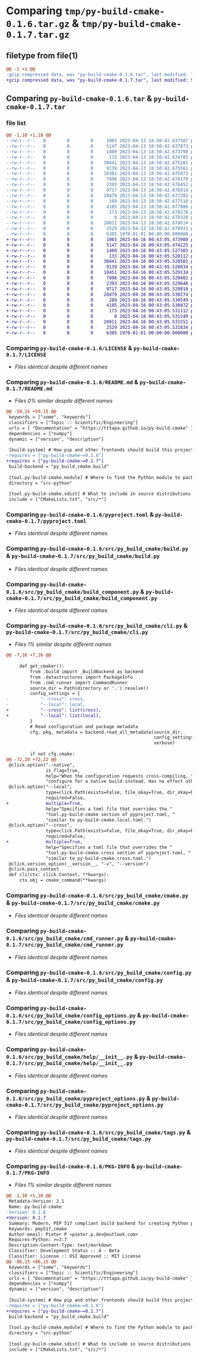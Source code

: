 # Comparing `tmp/py-build-cmake-0.1.6.tar.gz` & `tmp/py-build-cmake-0.1.7.tar.gz`

## filetype from file(1)

```diff
@@ -1 +1 @@
-gzip compressed data, was "py-build-cmake-0.1.6.tar", last modified: Thu Apr 13 18:50:59 2023, max compression
+gzip compressed data, was "py-build-cmake-0.1.7.tar", last modified: Sun Apr 16 00:43:24 2023, max compression
```

## Comparing `py-build-cmake-0.1.6.tar` & `py-build-cmake-0.1.7.tar`

### file list

```diff
@@ -1,18 +1,18 @@
--rw-r--r--   0        0        0     1065 2023-04-13 18:50:42.637587 py-build-cmake-0.1.6/LICENSE
--rw-r--r--   0        0        0     5147 2023-04-13 18:50:42.637873 py-build-cmake-0.1.6/README.md
--rw-r--r--   0        0        0     1400 2023-04-13 18:50:42.673798 py-build-cmake-0.1.6/pyproject.toml
--rw-r--r--   0        0        0      133 2023-04-13 18:50:42.674785 py-build-cmake-0.1.6/src/py_build_cmake/__init__.py
--rw-r--r--   0        0        0    30441 2023-04-13 18:50:42.675201 py-build-cmake-0.1.6/src/py_build_cmake/build.py
--rw-r--r--   0        0        0     9139 2023-04-13 18:50:42.675561 py-build-cmake-0.1.6/src/py_build_cmake/build_component.py
--rw-r--r--   0        0        0    10381 2023-04-13 18:50:42.675873 py-build-cmake-0.1.6/src/py_build_cmake/cli.py
--rw-r--r--   0        0        0     7896 2023-04-13 18:50:42.676179 py-build-cmake-0.1.6/src/py_build_cmake/cmake.py
--rw-r--r--   0        0        0     2393 2023-04-13 18:50:42.676452 py-build-cmake-0.1.6/src/py_build_cmake/cmd_runner.py
--rw-r--r--   0        0        0     9717 2023-04-13 18:50:42.676814 py-build-cmake-0.1.6/src/py_build_cmake/config.py
--rw-r--r--   0        0        0    28479 2023-04-13 18:50:42.677202 py-build-cmake-0.1.6/src/py_build_cmake/config_options.py
--rw-r--r--   0        0        0      289 2023-04-13 18:50:42.677518 py-build-cmake-0.1.6/src/py_build_cmake/datastructures.py
--rw-r--r--   0        0        0     4105 2023-04-13 18:50:42.677886 py-build-cmake-0.1.6/src/py_build_cmake/help/__init__.py
--rw-r--r--   0        0        0      173 2023-04-13 18:50:42.678170 py-build-cmake-0.1.6/src/py_build_cmake/help/__main__.py
--rw-r--r--   0        0        0        0 2023-04-13 18:50:42.678328 py-build-cmake-0.1.6/src/py_build_cmake/py.typed
--rw-r--r--   0        0        0    20011 2023-04-13 18:50:42.678614 py-build-cmake-0.1.6/src/py_build_cmake/pyproject_options.py
--rw-r--r--   0        0        0     2529 2023-04-13 18:50:42.678933 py-build-cmake-0.1.6/src/py_build_cmake/tags.py
--rw-r--r--   0        0        0     6305 1970-01-01 00:00:00.000000 py-build-cmake-0.1.6/PKG-INFO
+-rw-r--r--   0        0        0     1065 2023-04-16 00:43:05.473989 py-build-cmake-0.1.7/LICENSE
+-rw-r--r--   0        0        0     5147 2023-04-16 00:43:05.474225 py-build-cmake-0.1.7/README.md
+-rw-r--r--   0        0        0     1400 2023-04-16 00:43:05.527303 py-build-cmake-0.1.7/pyproject.toml
+-rw-r--r--   0        0        0      133 2023-04-16 00:43:05.528112 py-build-cmake-0.1.7/src/py_build_cmake/__init__.py
+-rw-r--r--   0        0        0    30441 2023-04-16 00:43:05.528502 py-build-cmake-0.1.7/src/py_build_cmake/build.py
+-rw-r--r--   0        0        0     9139 2023-04-16 00:43:05.528834 py-build-cmake-0.1.7/src/py_build_cmake/build_component.py
+-rw-r--r--   0        0        0    10451 2023-04-16 00:43:05.529134 py-build-cmake-0.1.7/src/py_build_cmake/cli.py
+-rw-r--r--   0        0        0     7896 2023-04-16 00:43:05.529402 py-build-cmake-0.1.7/src/py_build_cmake/cmake.py
+-rw-r--r--   0        0        0     2393 2023-04-16 00:43:05.529648 py-build-cmake-0.1.7/src/py_build_cmake/cmd_runner.py
+-rw-r--r--   0        0        0     9717 2023-04-16 00:43:05.529910 py-build-cmake-0.1.7/src/py_build_cmake/config.py
+-rw-r--r--   0        0        0    28479 2023-04-16 00:43:05.530274 py-build-cmake-0.1.7/src/py_build_cmake/config_options.py
+-rw-r--r--   0        0        0      289 2023-04-16 00:43:05.530549 py-build-cmake-0.1.7/src/py_build_cmake/datastructures.py
+-rw-r--r--   0        0        0     4105 2023-04-16 00:43:05.530872 py-build-cmake-0.1.7/src/py_build_cmake/help/__init__.py
+-rw-r--r--   0        0        0      173 2023-04-16 00:43:05.531112 py-build-cmake-0.1.7/src/py_build_cmake/help/__main__.py
+-rw-r--r--   0        0        0        0 2023-04-16 00:43:05.531249 py-build-cmake-0.1.7/src/py_build_cmake/py.typed
+-rw-r--r--   0        0        0    20011 2023-04-16 00:43:05.531551 py-build-cmake-0.1.7/src/py_build_cmake/pyproject_options.py
+-rw-r--r--   0        0        0     2529 2023-04-16 00:43:05.531834 py-build-cmake-0.1.7/src/py_build_cmake/tags.py
+-rw-r--r--   0        0        0     6305 1970-01-01 00:00:00.000000 py-build-cmake-0.1.7/PKG-INFO
```

### Comparing `py-build-cmake-0.1.6/LICENSE` & `py-build-cmake-0.1.7/LICENSE`

 * *Files identical despite different names*

### Comparing `py-build-cmake-0.1.6/README.md` & `py-build-cmake-0.1.7/README.md`

 * *Files 0% similar despite different names*

```diff
@@ -59,15 +59,15 @@
 keywords = ["some", "keywords"]
 classifiers = ["Topic :: Scientific/Engineering"]
 urls = { "Documentation" = "https://tttapa.github.io/py-build-cmake" }
 dependencies = ["numpy"]
 dynamic = ["version", "description"]
 
 [build-system] # How pip and other frontends should build this project
-requires = ["py-build-cmake~=0.1.6"]
+requires = ["py-build-cmake~=0.1.7"]
 build-backend = "py_build_cmake.build"
 
 [tool.py-build-cmake.module] # Where to find the Python module to package
 directory = "src-python"
 
 [tool.py-build-cmake.sdist] # What to include in source distributions
 include = ["CMakeLists.txt", "src/*"]
```

### Comparing `py-build-cmake-0.1.6/pyproject.toml` & `py-build-cmake-0.1.7/pyproject.toml`

 * *Files identical despite different names*

### Comparing `py-build-cmake-0.1.6/src/py_build_cmake/build.py` & `py-build-cmake-0.1.7/src/py_build_cmake/build.py`

 * *Files identical despite different names*

### Comparing `py-build-cmake-0.1.6/src/py_build_cmake/build_component.py` & `py-build-cmake-0.1.7/src/py_build_cmake/build_component.py`

 * *Files identical despite different names*

### Comparing `py-build-cmake-0.1.6/src/py_build_cmake/cli.py` & `py-build-cmake-0.1.7/src/py_build_cmake/cli.py`

 * *Files 1% similar despite different names*

```diff
@@ -7,16 +7,16 @@
 
     def get_cmaker():
         from .build import _BuildBackend as backend
         from .datastructures import PackageInfo
         from .cmd_runner import CommandRunner
         source_dir = Path(directory or '.').resolve()
         config_settings = {
-            "--cross": cross,
-            "--local": local,
+            "--cross": list(cross),
+            "--local": list(local),
         }
         # Read configuration and package metadata
         cfg, pkg, metadata = backend.read_all_metadata(source_dir,
                                                        config_settings,
                                                        verbose)
 
         if not cfg.cmake:
@@ -72,20 +72,22 @@
 @click.option("--native",
               is_flag=True,
               help="When the configuration requests cross-compiling, "
               "configure for a native build instead. Has no effect otherwise.")
 @click.option("--local",
               type=click.Path(exists=False, file_okay=True, dir_okay=False),
               required=False,
+              multiple=True,
               help="Specifies a toml file that overrides the "
               "tool.py-build-cmake section of pyproject.toml, "
               "similar to py-build-cmake.local.toml.")
 @click.option("--cross",
               type=click.Path(exists=False, file_okay=True, dir_okay=False),
               required=False,
+              multiple=True,
               help="Specifies a toml file that overrides the "
               "tool.py-build-cmake.cross section of pyproject.toml, "
               "similar to py-build-cmake.cross.toml.")
 @click.version_option(__version__, "-v", "--version")
 @click.pass_context
 def cli(ctx: click.Context, **kwargs):
     ctx.obj = cmake_command(**kwargs)
```

### Comparing `py-build-cmake-0.1.6/src/py_build_cmake/cmake.py` & `py-build-cmake-0.1.7/src/py_build_cmake/cmake.py`

 * *Files identical despite different names*

### Comparing `py-build-cmake-0.1.6/src/py_build_cmake/cmd_runner.py` & `py-build-cmake-0.1.7/src/py_build_cmake/cmd_runner.py`

 * *Files identical despite different names*

### Comparing `py-build-cmake-0.1.6/src/py_build_cmake/config.py` & `py-build-cmake-0.1.7/src/py_build_cmake/config.py`

 * *Files identical despite different names*

### Comparing `py-build-cmake-0.1.6/src/py_build_cmake/config_options.py` & `py-build-cmake-0.1.7/src/py_build_cmake/config_options.py`

 * *Files identical despite different names*

### Comparing `py-build-cmake-0.1.6/src/py_build_cmake/help/__init__.py` & `py-build-cmake-0.1.7/src/py_build_cmake/help/__init__.py`

 * *Files identical despite different names*

### Comparing `py-build-cmake-0.1.6/src/py_build_cmake/pyproject_options.py` & `py-build-cmake-0.1.7/src/py_build_cmake/pyproject_options.py`

 * *Files identical despite different names*

### Comparing `py-build-cmake-0.1.6/src/py_build_cmake/tags.py` & `py-build-cmake-0.1.7/src/py_build_cmake/tags.py`

 * *Files identical despite different names*

### Comparing `py-build-cmake-0.1.6/PKG-INFO` & `py-build-cmake-0.1.7/PKG-INFO`

 * *Files 1% similar despite different names*

```diff
@@ -1,10 +1,10 @@
 Metadata-Version: 2.1
 Name: py-build-cmake
-Version: 0.1.6
+Version: 0.1.7
 Summary: Modern, PEP 517 compliant build backend for creating Python packages with
 Keywords: pep517,cmake
 Author-email: Pieter P <pieter.p.dev@outlook.com>
 Requires-Python: >=3.7
 Description-Content-Type: text/markdown
 Classifier: Development Status :: 4 - Beta
 Classifier: License :: OSI Approved :: MIT License
@@ -86,15 +86,15 @@
 keywords = ["some", "keywords"]
 classifiers = ["Topic :: Scientific/Engineering"]
 urls = { "Documentation" = "https://tttapa.github.io/py-build-cmake" }
 dependencies = ["numpy"]
 dynamic = ["version", "description"]
 
 [build-system] # How pip and other frontends should build this project
-requires = ["py-build-cmake~=0.1.6"]
+requires = ["py-build-cmake~=0.1.7"]
 build-backend = "py_build_cmake.build"
 
 [tool.py-build-cmake.module] # Where to find the Python module to package
 directory = "src-python"
 
 [tool.py-build-cmake.sdist] # What to include in source distributions
 include = ["CMakeLists.txt", "src/*"]
```

